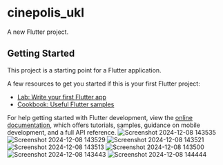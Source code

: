 # cinepolis_ukl

A new Flutter project.

## Getting Started

This project is a starting point for a Flutter application.

A few resources to get you started if this is your first Flutter project:

- [Lab: Write your first Flutter app](https://docs.flutter.dev/get-started/codelab)
- [Cookbook: Useful Flutter samples](https://docs.flutter.dev/cookbook)

For help getting started with Flutter development, view the
[online documentation](https://docs.flutter.dev/), which offers tutorials,
samples, guidance on mobile development, and a full API reference.
![Screenshot 2024-12-08 143535](https://github.com/user-attachments/assets/9ecd13b9-6033-4f4f-933d-cdde3953b442)
![Screenshot 2024-12-08 143529](https://github.com/user-attachments/assets/109cea4c-9577-4e2d-9b87-84bf48276951)
![Screenshot 2024-12-08 143521](https://github.com/user-attachments/assets/8d774190-8f16-4962-9005-d6b22723b413)
![Screenshot 2024-12-08 143513](https://github.com/user-attachments/assets/c1d638c2-f850-4665-817d-2d51dfd61c39)
![Screenshot 2024-12-08 143500](https://github.com/user-attachments/assets/2656b3e7-045c-4142-b1b3-c030f2a59bf3)
![Screenshot 2024-12-08 143443](https://github.com/user-attachments/assets/eea2c009-a088-4b6c-aaa3-9c02951e3edb)
![Screenshot 2024-12-08 144444](https://github.com/user-attachments/assets/26d089ff-5332-4b99-b916-b39738d12b4b)
